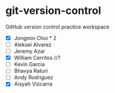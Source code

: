 # git-version-control

GitHub version control practice workspace

- [x] Jongmin Choi \* 2
- [ ] Aleksei Alvarez
- [ ] Jeremy Azar
- [X] William Cerritos //?
- [ ] Kevin Garcia
- [ ] Bhavya Raturi
- [ ] Andy Rodriguez
- [x] Aisyah Vizcarra
